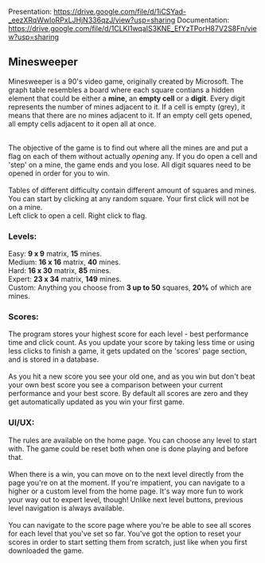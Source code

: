 Presentation: https://drive.google.com/file/d/1iCSYad-_eezXRqWwIoRPxLJHjN336qzJ/view?usp=sharing
Documentation: https://drive.google.com/file/d/1CLKI1wqaIS3KNE_EfYzTPorH87V2S8Fn/view?usp=sharing
<h2>
  Minesweeper
</h2>
Minesweeper is a 90's video game, originally created by Microsoft. The graph table resembles a board where each square contians a hidden element that could be either a <b>mine</b>,
an <b>empty cell</b> or a <b>digit</b>. Every digit represents the number of mines adjacent to it. If a cell is empty (grey), it means that there are no mines adjacent to it. If an empty cell gets opened, all empty cells adjacent to it open all at once.<br><br>

The objective of the game is to find out where all the mines are and put a flag on each of them without actually _opening_ any. If you do open a cell and 'step' on a mine, the game ends and you lose.
All digit squares need to be opened in order for you to win. <br> <br>
Tables of different difficulty contain different amount of squares and mines.
You can start by clicking at any random square. Your first click will not be on a mine. <br>
Left click to open a cell. Right click to flag.

<h3>
  Levels:
</h3>
Easy: <b>9 x 9</b> matrix, <b>15</b> mines. <br>
Medium: <b>16 x 16</b> matrix, <b>40</b> mines. <br>
Hard: <b>16 x 30</b> matrix, <b>85</b> mines. <br>
Expert: <b>23 x 34</b> matrix, <b>149</b> mines. <br>
Custom: Anything you choose from <b>3 up to 50</b> squares, <b>20%</b> of which are mines. <br> 

<h3>
  Scores:
</h3>
The program stores your highest score for each level - best performance time and click count.
As you update your score by taking less time or using less clicks to finish a game, it gets 
updated on the 'scores' page section, and is stored in a database. <br><br>
As you hit a new score you see
your old one, and as you win but don't beat your own best score you see a comparison 
between your current performance and your best score. By default all scores are zero and they 
get automatically updated as you win your first game. <br> 

<h3>
  UI/UX:
</h3>
The rules are available on the home page. You can choose any level to start with.
The game could be reset both when one is done playing and before that. <br><br> When there is a win, you can move on to the next
level directly from the page you're on at the moment. If you're impatient, you can navigate to a higher or 
a custom level from the home page. It's way more fun to work your way out to expert
level, though!
Unlike next level buttons, previous level navigation is always available. <br><br>
You can navigate to the score page where you're be able to see all scores for each level that you've set so far. You've got the option to reset your scores in order to start setting them from scratch, just like when you first downloaded the game. <br>
